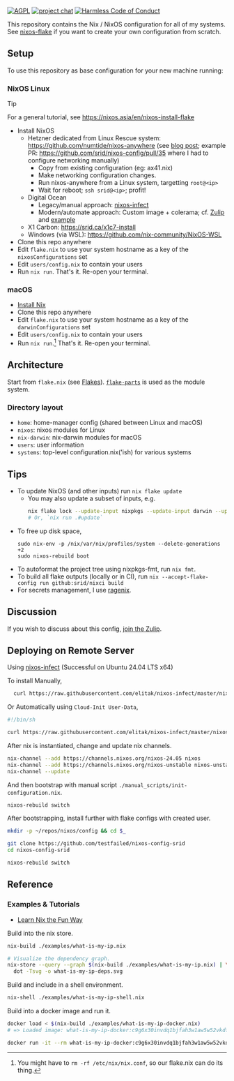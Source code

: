 [![AGPL](https://img.shields.io/badge/License-AGPL%20v3-blue.svg)](https://en.wikipedia.org/wiki/Affero_General_Public_License)
[![project chat](https://img.shields.io/badge/zulip-join_chat-brightgreen.svg)](https://nixos.zulipchat.com/#narrow/stream/413948-nixos)
[![Harmless Code of Conduct](https://img.shields.io/badge/harmless-8A2BE2)](https://srid.ca/coc "This project follows the 'Harmlessness Code of Conduct'")

This repository contains the Nix / NixOS configuration for all of my systems. See [nixos-flake](https://community.flake.parts/nixos-flake) if you want to create your own configuration from scratch.

## Setup

To use this repository as base configuration for your new machine running:

### NixOS Linux

> [!TIP]
> For a general tutorial, see https://nixos.asia/en/nixos-install-flake

- Install NixOS
  - Hetzner dedicated from Linux Rescue system: https://github.com/numtide/nixos-anywhere (see [blog post](https://galowicz.de/2023/04/05/single-command-server-bootstrap/); example PR: https://github.com/srid/nixos-config/pull/35 where I had to configure networking manually)
    - Copy from existing configuration (eg: ax41.nix)
    - Make networking configuration changes.
    - Run nixos-anywhere from a Linux system, targetting `root@<ip>`
    - Wait for reboot; `ssh srid@<ip>`; profit!
  - Digital Ocean
    - Legacy/manual approach: [nixos-infect](https://github.com/elitak/nixos-infect)
    - Modern/automate approach: Custom image + colerama; cf. [Zulip](https://nixos.zulipchat.com/#narrow/stream/413948-nixos/topic/Deploying.20to.20DigitalOcean) and [example](https://github.com/fpindia/fpindia-chat)
  - X1 Carbon: https://srid.ca/x1c7-install
  - Windows (via WSL): https://github.com/nix-community/NixOS-WSL
- Clone this repo anywhere
- Edit `flake.nix` to use your system hostname as a key of the `nixosConfigurations` set
- Edit `users/config.nix` to contain your users
- Run `nix run`. That's it. Re-open your terminal.

### macOS

- [Install Nix](https://nixos.asia/en/install)
- Clone this repo anywhere
- Edit `flake.nix` to use your system hostname as a key of the `darwinConfigurations` set
- Edit `users/config.nix` to contain your users
- Run `nix run`.[^cleanup] That's it. Re-open your terminal.

[^cleanup]: You might have to `rm -rf /etc/nix/nix.conf`, so our flake.nix can do its thing.

## Architecture

Start from `flake.nix` (see [Flakes](https://nixos.wiki/wiki/Flakes)). [`flake-parts`](https://flake.parts/) is used as the module system.

### Directory layout

- `home`: home-manager config (shared between Linux and macOS)
- `nixos`: nixos modules for Linux
- `nix-darwin`: nix-darwin modules for macOS
- `users`: user information
- `systems`: top-level configuration.nix('ish) for various systems

## Tips

- To update NixOS (and other inputs) run `nix flake update`
  - You may also update a subset of inputs, e.g.
    ```sh
    nix flake lock --update-input nixpkgs --update-input darwin --update-input home-manager
    # Or, `nix run .#update`
    ```
- To free up disk space,
  ```sh-session
  sudo nix-env -p /nix/var/nix/profiles/system --delete-generations +2
  sudo nixos-rebuild boot
  ```
- To autoformat the project tree using nixpkgs-fmt, run `nix fmt`.
- To build all flake outputs (locally or in CI), run `nix --accept-flake-config run github:srid/nixci build`
- For secrets management, I use [ragenix](https://github.com/yaxitech/ragenix).

## Discussion

If you wish to discuss about this config, [join the Zulip](https://nixos.zulipchat.com/login/?next=/).

## Deploying on Remote Server

Using [nixos-infect](https://github.com/elitak/nixos-infect) (Successful on Ubuntu 24.04 LTS x64)

To install Manually,

```bash
  curl https://raw.githubusercontent.com/elitak/nixos-infect/master/nixos-infect | NIX_CHANNEL=nixos-23.05 bash -x
```

Or Automatically using `Cloud-Init User-Data`,

```bash
#!/bin/sh

curl https://raw.githubusercontent.com/elitak/nixos-infect/master/nixos-infect | NIX_CHANNEL=nixos-23.05 bash
```

After nix is instantiated, change and update nix channels.

```bash
nix-channel --add https://channels.nixos.org/nixos-24.05 nixos
nix-channel --add https://channels.nixos.org/nixos-unstable nixos-unstable
nix-channel --update
```

And then bootstrap with manual script `./manual_scripts/init-configuration.nix`.

```bash
nixos-rebuild switch
```

After bootstrapping, install further with flake configs with created user.

```bash
mkdir -p ~/repos/nixos/config && cd $_

git clone https://github.com/testfailed/nixos-config-srid
cd nixos-config-srid

nixos-rebuild switch
```

## Reference

### Examples & Tutorials

- [Learn Nix the Fun Way](https://fzakaria.com/2024/07/05/learn-nix-the-fun-way.html)

Build into the nix store.

```bash
nix-build ./examples/what-is-my-ip.nix

# Visualize the dependency graph.
nix-store --query --graph $(nix-build ./examples/what-is-my-ip.nix) | \
  dot -Tsvg -o what-is-my-ip-deps.svg
```

Build and include in a shell environment.

```bash
nix-shell ./examples/what-is-my-ip-shell.nix
```

Build into a docker image and run it.

```bash
docker load < $(nix-build ./examples/what-is-my-ip-docker.nix)
# => Loaded image: what-is-my-ip-docker:c9g6x30invdq1bjfah3w1aw5w52vkdfn

docker run -it --rm what-is-my-ip-docker:c9g6x30invdq1bjfah3w1aw5w52vkdfn
```

